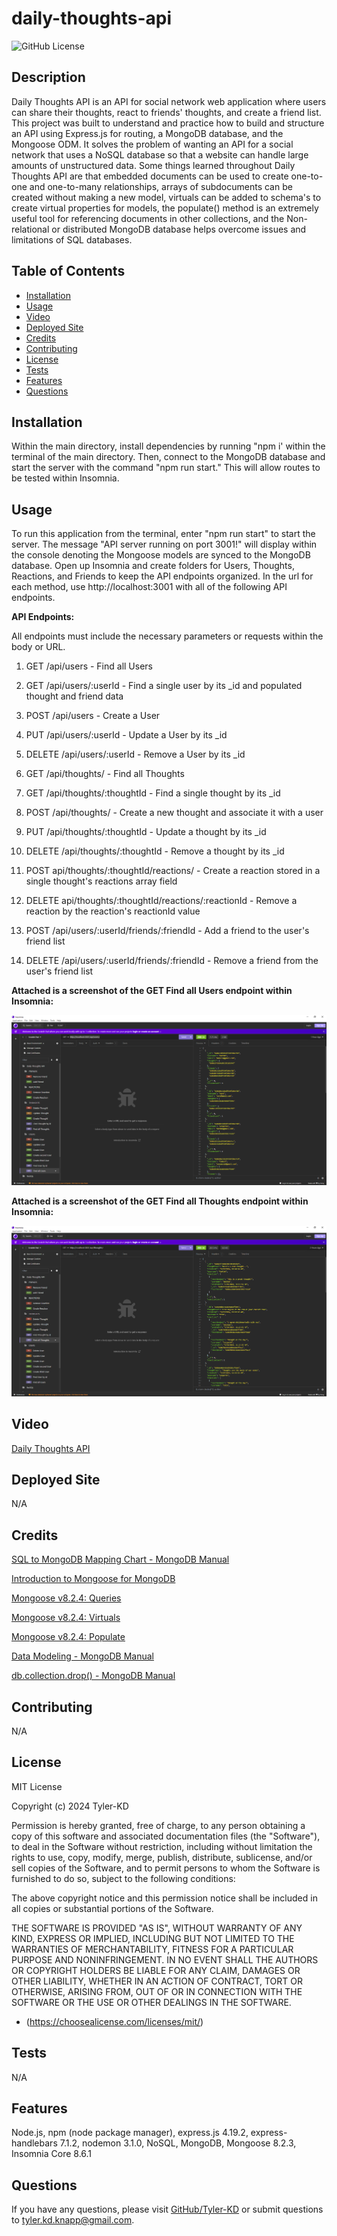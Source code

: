 # daily-thoughts-api

![GitHub License](https://img.shields.io/badge/license-MIT-default.svg)

## Description

Daily Thoughts API is an API for social network web application where users can share their thoughts, react to friends' thoughts, and create a friend list.  This project was built to understand and practice how to build and structure an API using Express.js for routing, a MongoDB database, and the Mongoose ODM.  It solves the problem of wanting an API for a social network that uses a NoSQL database so that a website can handle large amounts of unstructured data.  Some things learned throughout Daily Thoughts API are that embedded documents can be used to create one-to-one and one-to-many relationships, arrays of subdocuments can be created without making a new model, virtuals can be added to schema's to create virtual properties for models, the populate() method is an extremely useful tool for referencing documents in other collections, and the Non-relational or distributed MongoDB database helps overcome issues and limitations of SQL databases.

## Table of Contents

* [Installation](#installation)
* [Usage](#usage)
* [Video](#video)
* [Deployed Site](#deployed-site)
* [Credits](#credits)
* [Contributing](#contributing)
* [License](#license)
* [Tests](#tests)
* [Features](#features)
* [Questions](#questions)

## Installation

Within the main directory, install dependencies by running "npm i' within the terminal of the main directory.  Then, connect to the MongoDB database and start the server with the command "npm run start."  This will allow routes to be tested within Insomnia.

## Usage

To run this application from the terminal, enter "npm run start" to start the server.  The message "API server running on port 3001!" will display within the console denoting the Mongoose models are synced to the MongoDB database.  Open up Insomnia and create folders for Users, Thoughts, Reactions, and Friends to keep the API endpoints organized.  In the url for each method, use http://localhost:3001 with all of the following API endpoints.

**API Endpoints:**

All endpoints must include the necessary parameters or requests within the body or URL.

1. GET /api/users - Find all Users

2. GET /api/users/:userId - Find a single user by its _id and populated thought and friend data
3. POST /api/users - Create a User
4. PUT /api/users/:userId - Update a User by its _id
5. DELETE /api/users/:userId - Remove a User by its _id
6. GET /api/thoughts/ - Find all Thoughts
7. GET /api/thoughts/:thoughtId - Find a single thought by its _id
8. POST /api/thoughts/ - Create a new thought and associate it with a user
9. PUT /api/thoughts/:thoughtId - Update a thought by its _id
10. DELETE /api/thoughts/:thoughtId - Remove a thought by its _id
11. POST api/thoughts/:thoughtId/reactions/ - Create a reaction stored in a single thought's reactions array field
12. DELETE api/thoughts/:thoughtId/reactions/:reactionId - Remove a reaction by the reaction's reactionId value
13. POST /api/users/:userId/friends/:friendId - Add a friend to the user's friend list
14. DELETE /api/users/:userId/friends/:friendId - Remove a friend from the user's friend list

**Attached is a screenshot of the GET Find all Users endpoint within Insomnia:**

![Insomnia GET Find all Users endpoint](/public/images/Daily%20Thoughts%20API%20Insomnia%20Endpoints.png)

**Attached is a screenshot of the GET Find all Thoughts endpoint within Insomnia:**

![Insomnia GET Find all Thoughts endpoint](/public/images/Daily%20Thoughts%20API%20Insomnia%20Endpoints(2).png)

## Video

[Daily Thoughts API](https://screenrec.com/share/loBCgm3Pd5)

## Deployed Site

N/A

## Credits

[SQL to MongoDB Mapping Chart - MongoDB Manual](https://www.mongodb.com/docs/manual/reference/sql-comparison/)

[Introduction to Mongoose for MongoDB](https://www.freecodecamp.org/news/introduction-to-mongoose-for-mongodb-d2a7aa593c57/)

[Mongoose v8.2.4: Queries](https://mongoosejs.com/docs/queries.html)

[Mongoose v8.2.4: Virtuals](https://mongoosejs.com/docs/tutorials/virtuals.html)

[Mongoose v8.2.4: Populate](https://mongoosejs.com/docs/populate.html)

[Data Modeling - MongoDB Manual](https://www.mongodb.com/docs/manual/data-modeling/#link-related-data)

[db.collection.drop() - MongoDB Manual](https://www.mongodb.com/docs/manual/reference/method/db.collection.drop/#mongodb-method-db.collection.drop)

## Contributing

N/A

## License

MIT License

Copyright (c) 2024 Tyler-KD

Permission is hereby granted, free of charge, to any person obtaining a copy
of this software and associated documentation files (the "Software"), to deal
in the Software without restriction, including without limitation the rights
to use, copy, modify, merge, publish, distribute, sublicense, and/or sell
copies of the Software, and to permit persons to whom the Software is
furnished to do so, subject to the following conditions:

The above copyright notice and this permission notice shall be included in all
copies or substantial portions of the Software.

THE SOFTWARE IS PROVIDED "AS IS", WITHOUT WARRANTY OF ANY KIND, EXPRESS OR
IMPLIED, INCLUDING BUT NOT LIMITED TO THE WARRANTIES OF MERCHANTABILITY,
FITNESS FOR A PARTICULAR PURPOSE AND NONINFRINGEMENT. IN NO EVENT SHALL THE
AUTHORS OR COPYRIGHT HOLDERS BE LIABLE FOR ANY CLAIM, DAMAGES OR OTHER
LIABILITY, WHETHER IN AN ACTION OF CONTRACT, TORT OR OTHERWISE, ARISING FROM,
OUT OF OR IN CONNECTION WITH THE SOFTWARE OR THE USE OR OTHER DEALINGS IN THE
SOFTWARE.

* (https://choosealicense.com/licenses/mit/)

## Tests

N/A

## Features

Node.js, npm (node package manager), express.js 4.19.2, express-handlebars 7.1.2, nodemon 3.1.0, NoSQL, MongoDB, Mongoose 8.2.3, Insomnia Core 8.6.1

## Questions

If you have any questions, please visit [GitHub/Tyler-KD](https://github.com/Tyler-KD) or submit questions to tyler.kd.knapp@gmail.com.
